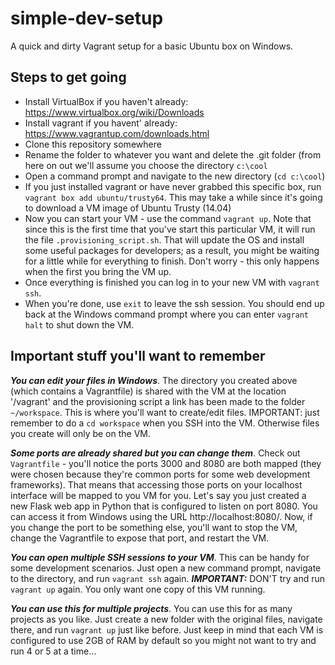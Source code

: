 simple-dev-setup
================================

A quick and dirty Vagrant setup for a basic Ubuntu box on Windows.

Steps to get going
------------------

 * Install VirtualBox if you haven't already: https://www.virtualbox.org/wiki/Downloads
 * Install vagrant if you havent' already: https://www.vagrantup.com/downloads.html
 * Clone this repository somewhere
 * Rename the folder to whatever you want and delete the .git folder (from here
   on out we'll assume you choose the directory `c:\cool`
 * Open a command prompt and navigate to the new directory (`cd c:\cool`)
 * If you just installed vagrant or have never grabbed this specific box,
   run `vagrant box add ubuntu/trusty64`. This may take a while since it's
   going to download a VM image of Ubuntu Trusty (14.04)
 * Now you can start your VM - use the command `vagrant up`. Note that since
   this is the first time that you've start this particular VM, it will run the
   file `.provisioning_script.sh`. That will update the OS and install some
   useful packages for developers; as a result, you might be waiting for a
   little while for everything to finish. Don't worry - this only happens when
   the first you bring the VM up.
 * Once everything is finished you can log in to your new VM with
   `vagrant ssh`.
 * When you're done, use `exit` to leave the ssh session. You should end up
   back at the Windows command prompt where you can enter `vagrant halt` to
   shut down the VM.

Important stuff you'll want to remember
---------------------------------------

***You can edit your files in Windows***. The directory you created above
(which contains a Vagrantfile) is shared with the VM at the location '/vagrant'
and the provisioning script a link has been made to the folder `~/workspace`.
This is where you'll want to create/edit files. IMPORTANT: just remember to 
do a `cd workspace` when you SSH into the VM. Otherwise files you create will
only be on the VM.

***Some ports are already shared but you can change them***. Check out
`Vagrantfile` - you'll notice the ports 3000 and 8080 are both mapped (they
were chosen because they're common ports for some web development frameworks).
That means that accessing those ports on your localhost interface will be
mapped to you VM for you. Let's say you just created a new Flask web app in
Python that is configured to listen on port 8080. You can access it from Windows
using the URL http://localhost:8080/. Now, if you change the port to be something
else, you'll want to stop the VM, change the Vagrantfile to expose that port,
and restart the VM.

***You can open multiple SSH sessions to your VM***. This can be handy for some
development scenarios. Just open a new command prompt, navigate to the directory,
and run `vagrant ssh` again. ***IMPORTANT:*** DON'T try and run `vagrant up`
again. You only want one copy of this VM running.

***You can use this for multiple projects***. You can use this for as many
projects as you like. Just create a new folder with the original files,
navigate there, and run `vagrant up` just like before. Just keep in mind that
each VM is configured to use 2GB of RAM by default so you might not want to
try and run 4 or 5 at a time...

